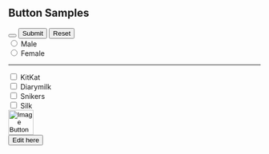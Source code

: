 <!DOCTYPE html>
<html lang="en">
<head>
    <meta charset="UTF-8">
    <meta name="viewport" content="width=device-width, initial-scale=1.0">
    <title>buttons</title>
</head>
<body>
    <h2>Button Samples</h2>
    <button type="button"></button>
    <input type ="submit" value="Submit">
    <input type ="reset" value="Reset"> <br>
    <input type ="radio" name ="gender" value="Male"> Male <br>
    <input type ="radio" name ="gender" value="Female"> Female <br>
    <hr>
    <input type ="checkbox" name="chocolates" value="kitkat"> KitKat <br>
    <input type ="checkbox" name="chocolates" value="dairymilk"> Diarymilk <br>
    <input type ="checkbox" name="chocolates" value="snikers"> Snikers <br>
    <input type ="checkbox" name="chocolates" value="silk"> Silk <br>
    <input type="image" src="jillu.jpg" alt="Image Button" width="50"> <br>
    <button contenteditable="true">Edit here</button>
</body>
</html>      
